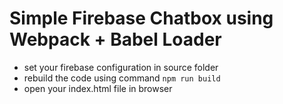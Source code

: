 # Simple Firebase Chatbox using Webpack + Babel Loader

- set your firebase configuration in source folder
- rebuild the code using command `npm run build`
- open your index.html file in browser
